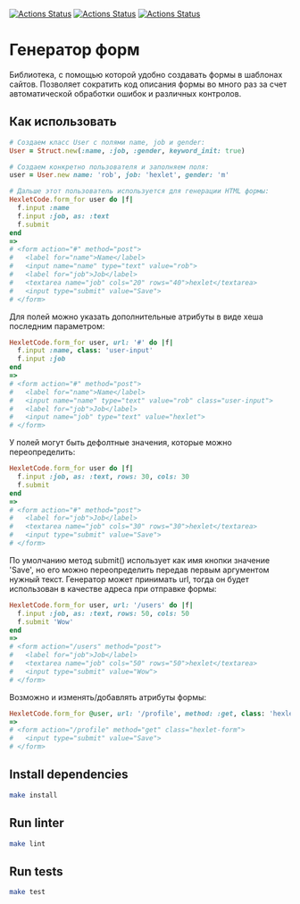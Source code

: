 [![Actions Status](https://github.com/maddbuzz/rails-project-63/actions/workflows/CI.yml/badge.svg)](https://github.com/maddbuzz/rails-project-63/actions/workflows/CI.yml)
[![Actions Status](https://github.com/maddbuzz/rails-project-63/actions/workflows/hexlet-check.yml/badge.svg)](https://github.com/maddbuzz/rails-project-63/actions/workflows/hexlet-check.yml)
[![Actions Status](https://github.com/maddbuzz/rails-project-63/actions/workflows/main.yml/badge.svg)](https://github.com/maddbuzz/rails-project-63/actions/workflows/main.yml)

# Генератор форм

Библиотека, с помощью которой удобно создавать формы в шаблонах сайтов. Позволяет сократить код описания формы во много раз за счет автоматической обработки ошибок и различных контролов.

## Как использовать

```ruby
# Создаем класс User с полями name, job и gender:
User = Struct.new(:name, :job, :gender, keyword_init: true)

# Создаем конкретно пользователя и заполняем поля:
user = User.new name: 'rob', job: 'hexlet', gender: 'm'

# Дальше этот пользователь используется для генерации HTML формы:
HexletCode.form_for user do |f|
  f.input :name
  f.input :job, as: :text
  f.submit
end
=>
# <form action="#" method="post">
#   <label for="name">Name</label>
#   <input name="name" type="text" value="rob">
#   <label for="job">Job</label>
#   <textarea name="job" cols="20" rows="40">hexlet</textarea>
#   <input type="submit" value="Save">
# </form>
```

Для полей можно указать дополнительные атрибуты в виде хеша последним параметром:

```ruby
HexletCode.form_for user, url: '#' do |f|
  f.input :name, class: 'user-input'
  f.input :job
end
=>
# <form action="#" method="post">
#   <label for="name">Name</label>
#   <input name="name" type="text" value="rob" class="user-input">
#   <label for="job">Job</label>
#   <input name="job" type="text" value="hexlet">
# </form>
```

У полей могут быть дефолтные значения, которые можно переопределить:

```ruby
HexletCode.form_for user do |f|
  f.input :job, as: :text, rows: 30, cols: 30
  f.submit
end
=>
# <form action="#" method="post">
#   <label for="job">Job</label>
#   <textarea name="job" cols="30" rows="30">hexlet</textarea>
#   <input type="submit" value="Save">
# </form>
```

По умолчанию метод submit() использует как имя кнопки значение 'Save', но его можно переопределить передав первым аргументом нужный текст. Генератор может принимать url, тогда он будет использован в качестве адреса при отправке формы:

```ruby
HexletCode.form_for user, url: '/users' do |f|
  f.input :job, as: :text, rows: 50, cols: 50
  f.submit 'Wow'
end
=>
# <form action="/users" method="post">
#   <label for="job">Job</label>
#   <textarea name="job" cols="50" rows="50">hexlet</textarea>
#   <input type="submit" value="Wow">
# </form>
```

Возможно и изменять/добавлять атрибуты формы:

```ruby
HexletCode.form_for @user, url: '/profile', method: :get, class: 'hexlet-form', &:submit
=>
# <form action="/profile" method="get" class="hexlet-form">
#   <input type="submit" value="Save">
# </form>
```

## Install dependencies

```sh
make install
```

## Run linter

```sh
make lint
```

## Run tests

```sh
make test
```
